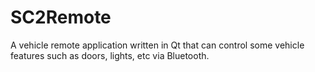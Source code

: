# SC2Remote
A vehicle remote application written in Qt that can control some vehicle features such as doors, lights, etc via Bluetooth.
